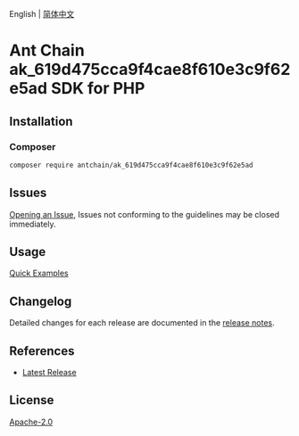 English | [简体中文](README-CN.md)

# Ant Chain ak_619d475cca9f4cae8f610e3c9f62e5ad SDK for PHP

## Installation

### Composer

```bash
composer require antchain/ak_619d475cca9f4cae8f610e3c9f62e5ad
```

## Issues

[Opening an Issue](https://github.com/alipay/antchain-openapi-prod-sdk/issues/new), Issues not conforming to the guidelines may be closed immediately.

## Usage

[Quick Examples](https://github.com/alipay/antchain-openapi-prod-sdk/blob/master/docs/0-Examples-EN.md#quick-examples)

## Changelog

Detailed changes for each release are documented in the [release notes](./ChangeLog.txt).

## References

* [Latest Release](https://github.com/antchain-openapi-sdk-php)

## License

[Apache-2.0](http://www.apache.org/licenses/LICENSE-2.0)
